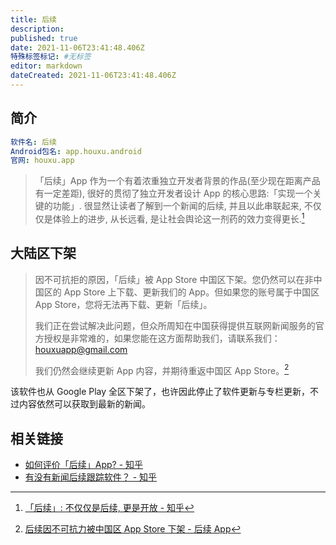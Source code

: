 ```yaml
---
title: 后续
description:
published: true
date: 2021-11-06T23:41:48.406Z
特殊标签标记: #无标签
editor: markdown
dateCreated: 2021-11-06T23:41:48.406Z
---
```


## 简介

```YAML
软件名: 后续
Android包名: app.houxu.android
官网: houxu.app
```

> 「后续」App 作为一个有着浓重独立开发者背景的作品(至少现在距离产品有一定差距), 很好的贯彻了独立开发者设计 App 的核心思路:「实现一个关键的功能」. 很显然让读者了解到一个新闻的后续, 并且以此串联起来, 不仅仅是体验上的进步, 从长远看, 是让社会舆论这一剂药的效力变得更长.[^61908217]

[^61908217]: [「后续」: 不仅仅是后续, 更是开放 - 知乎](https://web.archive.org/web/20211106155023/https://zhuanlan.zhihu.com/p/61908217)

## 大陆区下架

> 因不可抗拒的原因，「后续」被 App Store 中国区下架。您仍然可以在非中国区的 App Store 上下载、更新我们的 App。但如果您的账号属于中国区 App Store，您将无法再下载、更新「后续」。
>
> 我们正在尝试解决此问题，但众所周知在中国获得提供互联网新闻服务的官方授权是非常难的，如果您能在这方面帮助我们，请联系我们： houxuapp@gmail.com
>
> 我们仍然会继续更新 App 内容，并期待重返中国区 App Store。[^10113]

[^10113]: [后续因不可抗力被中国区 App Store 下架 - 后续 App](https://web.archive.org/web/20211106155520/https://houxu.app/p/10113)

该软件也从 Google Play 全区下架了，也许因此停止了软件更新与专栏更新，不过内容依然可以获取到最新的新闻。

## 相关链接

+ [如何评价「后续」App? - 知乎](https://web.archive.org/web/20211106155453/https://www.zhihu.com/question/319289319)
+ [有没有新闻后续跟踪软件？ - 知乎](https://web.archive.org/web/20211106050629/https://www.zhihu.com/question/265622048)
